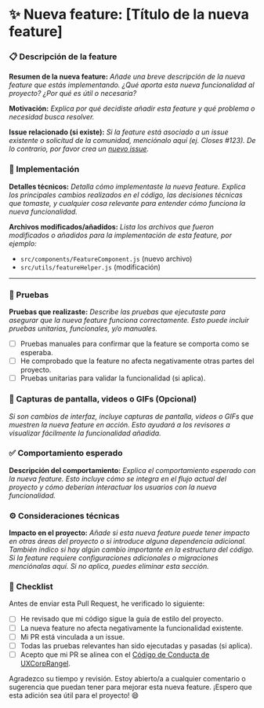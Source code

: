 # ✨ Nueva feature: [Título de la nueva feature]

### 📋 Descripción de la feature

**Resumen de la nueva feature:**
_Añade una breve descripción de la nueva feature que estás implementando. ¿Qué aporta esta nueva funcionalidad al proyecto? ¿Por qué es útil o necesaria?_

**Motivación:**
_Explica por qué decidiste añadir esta feature y qué problema o necesidad busca resolver._

**Issue relacionado (si existe):**
_Si la feature está asociado a un issue existente o solicitud de la comunidad, menciónalo aquí (ej. Closes #123). De lo contrario, por favor crea un [nuevo issue][issue]._

### 🔧 Implementación

**Detalles técnicos:**
_Detalla cómo implementaste la nueva feature. Explica los principales cambios realizados en el código, las decisiones técnicas que tomaste, y cualquier cosa relevante para entender cómo funciona la nueva funcionalidad._

**Archivos modificados/añadidos:**
_Lista los archivos que fueron modificados o añadidos para la implementación de esta feature, por ejemplo:_

- `src/components/FeatureComponent.js` (nuevo archivo)
- `src/utils/featureHelper.js` (modificación)

---

### 🧪 Pruebas

**Pruebas que realizaste:**
_Describe las pruebas que ejecutaste para asegurar que la nueva feature funciona correctamente. Esto puede incluir pruebas unitarias, funcionales, y/o manuales._

- [ ] Pruebas manuales para confirmar que la feature se comporta como se esperaba.
- [ ] He comprobado que la feature no afecta negativamente otras partes del proyecto.
- [ ] Pruebas unitarias para validar la funcionalidad (si aplica).

### 📸 Capturas de pantalla, videos o GIFs (Opcional)

_Si son cambios de interfaz, incluye capturas de pantalla, videos o GIFs que muestren la nueva feature en acción. Esto ayudará a los revisores a visualizar fácilmente la funcionalidad añadida._

### ✅ Comportamiento esperado

**Descripción del comportamiento:**
_Explica el comportamiento esperado con la nueva feature. Esto incluye cómo se integra en el flujo actual del proyecto y cómo deberían interactuar los usuarios con la nueva funcionalidad._

### ⚙️ Consideraciones técnicas

**Impacto en el proyecto:**
_Añade si esta nueva feature puede tener impacto en otras áreas del proyecto o si introduce alguna dependencia adicional. También indico si hay algún cambio importante en la estructura del código._
_Si la feature requiere configuraciones adicionales o migraciones menciónalas aquí. Si no aplica, puedes eliminar esta sección._

### 🔄 Checklist

Antes de enviar esta Pull Request, he verificado lo siguiente:

- [ ] He revisado que mi código sigue la guía de estilo del proyecto.
- [ ] La nueva feature no afecta negativamente la funcionalidad existente.
- [ ] Mi PR está vinculada a un issue.
- [ ] Todas las pruebas relevantes han sido ejecutadas y pasadas (si aplica).
- [ ] Acepto que mi PR se alinea con el [Código de Conducta de UXCorpRangel][codigo-de-conducta].

Agradezco su tiempo y revisión. Estoy abierto/a a cualquier comentario o sugerencia que puedan tener para mejorar esta nueva feature. ¡Espero que esta adición sea útil para el proyecto! 😄

[issue]: https://github.com/UXCorpRangel/portfolios-dev/issues/new
[codigo-de-conducta]: https://github.com/UXCorpRangel/.github/blob/main/CODE_OF_CONDUCT.md
